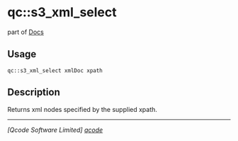 qc::s3_xml_select
=================

part of [Docs](.)

Usage
-----
`qc::s3_xml_select xmlDoc xpath`

Description
-----------
Returns xml nodes specified by the supplied xpath.

----------------------------------
*[Qcode Software Limited] [qcode]*

[qcode]: www.qcode.co.uk "Qcode Software"
